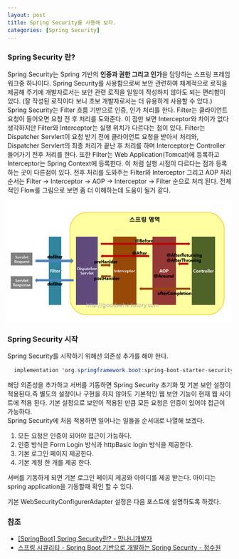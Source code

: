 ```yaml
---
layout: post
title: Spring Security를 사용해 보자.
categories: [Spring Security]
---
```


### Spring Security 란?

Spring Security는 Spring 기반의 **인증과 권한 그리고 인가**을 담당하는 스프링 프레임워크중 하나이다. Spring Security를 사용함으로써 보안 관련하여 체계적으로 로직을 제공해 주기에 개발자로서는 보안 관련 로직을 일일이 작성하지 않아도 되는 편리함이 있다. (잘 작성된 로직이다 보니 초보 개발자로서는 더 유용하게 사용할 수 있다.)  
Spring Security는 Filter 흐름 기반으로 인증, 인가 처리를 한다. Filter는 클라이언트 요청이 들어오면 요청 전 후 처리를 도와준다. 이 점만 보면 Interceptor와 차이가 없다 생각하지만 Filter와 Interceptor는 실행 위치가 다르다는 점이 있다. Filter는 Dispatcher Servlert이 요청 받기 전에 클라이언트 요청을 받아서 처리와, Dispatcher Servlert의 최종 처리가 끝난 후 처리를 하며 Interceptor는 Controller 들어가기 전후 처리를 한다. 또한 Filter는 Web Application(Tomcat)에 등록하고 Interceptor는 Spring Context에 등록한다. 이 처럼 실행 시점이 다르다는 점과 등록하는 곳이 다른점이 있다.
전후 처리를 도와주는 Filter와 Interceptor 그리고 AOP 처리 순서는 Filter -> Interceptor -> AOP -> Interceptor -> Filter 순으로 처리 된다. 전체적인 Flow를 그림으로 보면 좀 더 이해하는데 도움이 될거 같다.

<img src="/assets/images/spring-security/spring-security-1/spring-flow.png" alt="spring-flow">

### Spring Security 시작

Spring Security를 시작하기 위해선 의존성 추가를 해야 한다.

```java
  implementation 'org.springframework.boot:spring-boot-starter-security'
```

해당 의존성을 추가하고 서버를 기동하면 Spring Security 초기화 및 기본 보안 설정이 적용된다.즉 별도의 설정이나 구현을 하지 않아도 기본적인 웹 보안 기능이 현재 웹 사이트에 적용 된다. 기본 설정으로 보안이 적용된 만큼 모든 요청은 인증이 있어야 접근이 가능하다.  
Spring Security에 처음 적용하면 일어나는 일들을 순서대로 나열해 보겠다.

1. 모든 요청은 인증이 되어야 접근이 가능하다.
2. 인증 방식은 Form Login 방식과 httpBasic login 방식을 제공한다.
3. 기본 로그인 페이지 제공한다.
4. 기본 계정 한 개를 제공 한다.

서버를 기동하게 되면 기본 로그인 페이지 제공와 아이디를 제공 받는다. 아이디는 spring application을 기동할때 확인 할 수 있다.

기본 WebSecurityConfigurerAdapter 설정은 다음 포스트에 설명하도록 하겠다.

### 참조

- [[SpringBoot] Spring Security란? - 망나니개발자](https://mangkyu.tistory.com/76)
- [스프링 시큐리티 - Spring Boot 기반으로 개발하는 Spring Security - 정수원](https://www.inflearn.com/course/%EC%BD%94%EC%96%B4-%EC%8A%A4%ED%94%84%EB%A7%81-%EC%8B%9C%ED%81%90%EB%A6%AC%ED%8B%B0/dashboard)
